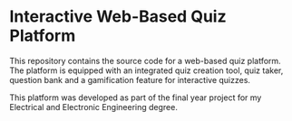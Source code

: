 #  Interactive Web-Based Quiz Platform

This repository contains the source code for a web-based quiz platform. The platform is equipped with an integrated quiz creation tool, quiz taker, question bank and a gamification feature for interactive quizzes.

This platform was developed as part of the final year project for my Electrical and Electronic Engineering degree.
